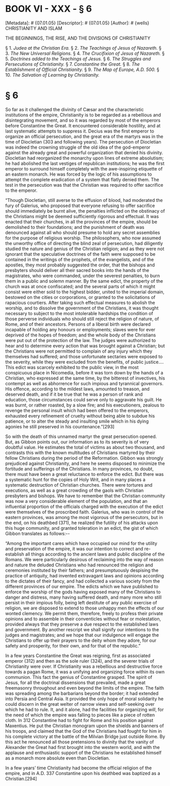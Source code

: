 # BOOK VI - XXX - § 6
[Metadata]: # {07.01.05}
[Descriptor]: # {07.01.05}
[Author]: # {wells}
CHRISTIANITY AND ISLAM

THE BEGINNINGS, THE RISE, AND THE DIVISIONS OF CHRISTIANITY

§ 1. _Judea at the Christian Era._ § 2. _The Teachings of Jesus of
Nazareth._ § 3. _The New Universal Religions._ § 4. _The      Crucifixion of
Jesus of Nazareth._ § 5. _Doctrines added to the      Teachings of Jesus._ § 6.
_The Struggles and Persecutions of      Christianity._ § 7. _Constantine the
Great._ § 8. _The      Establishment of Official Christianity._ § 9. _The Map
of Europe,      A.D. 500._ § 10. _The Salvation of Learning by Christianity._

# § 6
So far as it challenged the divinity of Cæsar and the characteristic
institutions of the empire, Christianity is to be regarded as a rebellious and
disintegrating movement, and so it was regarded by most of the emperors before
Constantine the Great. It encountered considerable hostility, and at last
systematic attempts to suppress it. Decius was the first emperor to organize an
official persecution, and the great era of the martyrs was in the time of
Diocletian (303 and following years). The persecution of Diocletian was indeed
the crowning struggle of the old idea of the god-emperor against the already
great and powerful organization that denied his divinity. Diocletian had
reorganized the monarchy upon lines of extreme absolutism; he had abolished the
last vestiges of republican institutions; he was the first emperor to surround
himself completely with the awe-inspiring etiquette of an eastern monarch. He
was forced by the logic of his assumptions to attempt the complete eradication
of a system that flatly denied them. The test in the persecution was that the
Christian was required to offer sacrifice to the emperor.

“Though Diocletian, still averse to the effusion of blood, had moderated the
fury of Galerius, who proposed that everyone refusing to offer sacrifice should
immediately be burnt alive, the penalties inflicted on the obstinacy of the
Christians might be deemed sufficiently rigorous and effectual. It was enacted
that their churches, in all the provinces of the empire, should be demolished
to their foundations; and the punishment of death was denounced against all who
should presume to hold any secret assemblies for the purpose of religious
worship. The philosophers, who now assumed the unworthy office of directing the
blind zeal of persecution, had diligently studied the nature and genius of the
Christian religion; and as they were not ignorant that the speculative
doctrines of the faith were supposed to be contained in the writings of the
prophets, of the evangelists, and of the apostles, they most probably suggested
the order, that the bishops and presbyters should deliver all their sacred
books into the hands of the magistrates, who were commanded, under the severest
penalties, to burn them in a public and solemn manner. By the same edict, the
property of the church was at once confiscated; and the several parts of which
it might consist were either sold to the highest bidder, united to the imperial
domain, bestowed on the cities or corporations, or granted to the solicitations
of rapacious courtiers. After taking such effectual measures to abolish the
worship, and to dissolve the government of the Christians, it was thought
necessary to subject to the most intolerable hardships the condition of those
perverse individuals who should still reject the religion of nature, of Rome,
and of their ancestors. Persons of a liberal birth were declared incapable of
holding any honours or employments; slaves were for ever deprived of the hopes
of freedom; and the whole body of the Christians were put out of the protection
of the law. The judges were authorized to hear and to determine every action
that was brought against a Christian; but the Christians were not permitted to
complain of any injury which they themselves had suffered; and those
unfortunate sectaries were exposed to the severity, while they were excluded
from the benefits, of public justice.... This edict was scarcely exhibited to
the public view, in the most conspicuous place in Nicomedia, before it was torn
down by the hands of a Christian, who expressed at the same time, by the
bitterest of invectives, his contempt as well as abhorrence for such impious
and tyrannical governors. His offence, according to the mildest laws, amounted
to treason, and deserved death, and if it be true that he was a person of rank
and education, those circumstances could serve only to aggravate his guilt. He
was burnt, or rather roasted, by a slow fire; and his executioners, zealous to
revenge the personal insult which had been offered to the emperors, exhausted
every refinement of cruelty without being able to subdue his patience, or to
alter the steady and insulting smile which in his dying agonies he still
preserved in his countenance.”[293]



So with the death of this unnamed martyr the great persecution opened. But, as
Gibbon points out, our information as to its severity is of very doubtful
value. He estimates the total of victims as about two thousand, and contrasts
this with the known multitudes of Christians martyred by their fellow
Christians during the period of the Reformation. Gibbon was strongly prejudiced
against Christianity, and here he seems disposed to minimize the fortitude and
sufferings of the Christians. In many provinces, no doubt, there must have been
a great reluctance to enforce the edict. But there was a systematic hunt for
the copies of Holy Writ, and in many places a systematic destruction of
Christian churches. There were tortures and executions, as well as a great
crowding of the gaols with Christian presbyters and bishops. We have to
remember that the Christian community was now a very considerable element of
the population, and that an influential proportion of the officials charged
with the execution of the edict were themselves of the proscribed faith.
Galerius, who was in control of the eastern provinces, was among the most
vigorous of the persecutors, but in the end, on his deathbed (371), he realized
the futility of his attacks upon this huge community, and granted toleration in
an edict, the gist of which Gibbon translates as follows:--

“Among the important cares which have occupied our mind for the utility and
preservation of the empire, it was our intention to correct and re-establish
all things according to the ancient laws and public discipline of the Romans.
We were particularly desirous of reclaiming into the way of reason and nature
the deluded Christians who had renounced the religion and ceremonies instituted
by their fathers; and presumptuously despising the practice of antiquity, had
invented extravagant laws and opinions according to the dictates of their
fancy, and had collected a various society from the different provinces of our
empire. The edicts which we have published to enforce the worship of the gods
having exposed many of the Christians to danger and distress, many having
suffered death, and many more who still persist in their impious folly, being
left destitute of any public exercise of religion, we are disposed to extend to
those unhappy men the effects of our wonted clemency. We permit them,
therefore, freely to profess their private opinions and to assemble in their
conventicles without fear or molestation, provided always that they preserve a
due respect to the established laws and government. By another rescript we
shall signify our intentions to the judges and magistrates; and we hope that
our indulgence will engage the Christians to offer up their prayers to the
deity whom they adore, for our safety and prosperity, for their own, and for
that of the republic.”

In a few years Constantine the Great was reigning, first as associated emperor
(312) and then as the sole ruler (324), and the severer trials of Christianity
were over. If Christianity was a rebellious and destructive force towards a
pagan Rome, it was a unifying and organizing force within its own communion.
This fact the genius of Constantine grasped. The spirit of Jesus, for all the
doctrinal dissensions that prevailed, made a great freemasonry throughout and
even beyond the limits of the empire. The faith was spreading among the
barbarians beyond the border; it had extended into Persia and Central Asia. It
provided the only hope of moral solidarity he could discern in the great welter
of narrow views and self-seeking over which he had to rule. It, and it alone,
had the facilities for organizing _will_, for the need of which the empire was
falling to pieces like a piece of rotten cloth. In 312 Constantine had to fight
for Rome and his position against Maxentius. He put the Christian monogram upon
the shields and banners of his troops, and claimed that the God of the
Christians had fought for him in his complete victory at the battle of the
Milvian Bridge just outside Rome. By this act he renounced all those
pretensions to divinity that the vanity of Alexander the Great had first
brought into the western world, and with the applause and enthusiastic support
of the Christians he established himself as a monarch more absolute even than
Diocletian.

In a few years’ time Christianity had become the official religion of the
empire, and in A.D. 337 Constantine upon his deathbed was baptized as a
Christian.[294]

